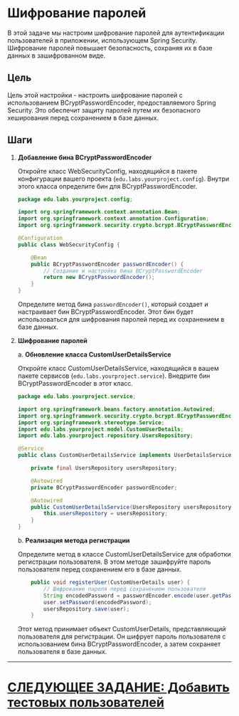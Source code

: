 # Шифрование паролей

В этой задаче мы настроим шифрование паролей для аутентификации пользователей в приложении, использующем Spring Security. Шифрование паролей повышает безопасность, сохраняя их в базе данных в зашифрованном виде.

## Цель

Цель этой настройки - настроить шифрование паролей с использованием BCryptPasswordEncoder, предоставляемого Spring Security. Это обеспечит защиту паролей путем их безопасного хеширования перед сохранением в базе данных.

## Шаги

1. **Добавление бина BCryptPasswordEncoder**

   Откройте класс WebSecurityConfig, находящийся в пакете конфигурации вашего проекта (`edu.labs.yourproject.config`). Внутри этого класса определите бин для BCryptPasswordEncoder.

   ```java
   package edu.labs.yourproject.config;

   import org.springframework.context.annotation.Bean;
   import org.springframework.context.annotation.Configuration;
   import org.springframework.security.crypto.bcrypt.BCryptPasswordEncoder;

   @Configuration
   public class WebSecurityConfig {

       @Bean
       public BCryptPasswordEncoder passwordEncoder() {
           // Создание и настройка бина BCryptPasswordEncoder
           return new BCryptPasswordEncoder();
       }
   }
   ```

   Определите метод бина `passwordEncoder()`, который создает и настраивает бин BCryptPasswordEncoder. Этот бин будет использоваться для шифрования паролей перед их сохранением в базе данных.

2. **Шифрование паролей**

   a. **Обновление класса CustomUserDetailsService**

   Откройте класс CustomUserDetailsService, находящийся в вашем пакете сервисов (`edu.labs.yourproject.service`). Внедрите бин BCryptPasswordEncoder в этот класс.

      ```java
      package edu.labs.yourproject.service;

      import org.springframework.beans.factory.annotation.Autowired;
      import org.springframework.security.crypto.bcrypt.BCryptPasswordEncoder;
      import org.springframework.stereotype.Service;
      import edu.labs.yourproject.model.CustomUserDetails;
      import edu.labs.yourproject.repository.UsersRepository;

      @Service
      public class CustomUserDetailsService implements UserDetailsService {

          private final UsersRepository usersRepository;

          @Autowired
          private BCryptPasswordEncoder passwordEncoder;

          @Autowired
          public CustomUserDetailsService(UsersRepository usersRepository) {
              this.usersRepository = usersRepository;
          }
      }
      ```

   b. **Реализация метода регистрации**

   Определите метод в классе CustomUserDetailsService для обработки регистрации пользователя. В этом методе зашифруйте пароль пользователя перед сохранением его в базе данных.

      ```java
          public void registerUser(CustomUserDetails user) {
              // Шифрование пароля перед сохранением пользователя
              String encodedPassword = passwordEncoder.encode(user.getPassword());
              user.setPassword(encodedPassword);
              usersRepository.save(user);
          }
      ```

   Этот метод принимает объект CustomUserDetails, представляющий пользователя для регистрации. Он шифрует пароль пользователя с использованием бина BCryptPasswordEncoder, а затем сохраняет пользователя в базе данных.

---

# [СЛЕДУЮЩЕЕ ЗАДАНИЕ: Добавить тестовых пользователей](add-dummy-users.md)
